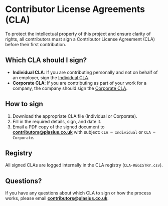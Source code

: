 # Contributor License Agreements (CLA)

To protect the intellectual property of this project and ensure clarity of rights, all contributors must sign a Contributor License Agreement (CLA) before their first contribution.

## Which CLA should I sign?

- **Individual CLA**: If you are contributing personally and not on behalf of an employer, sign the [Individual CLA](INDIVIDUAL_CLA.md).
- **Corporate CLA**: If you are contributing as part of your work for a company, the company should sign the [Corporate CLA](CORPORATE_CLA.md).

## How to sign

1. Download the appropriate CLA file (Individual or Corporate).
2. Fill in the required details, sign, and date it.
3. Email a PDF copy of the signed document to **[contributors@plasius.co.uk](mailto:contributors@plasius.co.uk)** with subject: `CLA – Individual` or `CLA – Corporate`.

## Registry

All signed CLAs are logged internally in the CLA registry (`CLA-REGISTRY.csv`).

## Questions?

If you have any questions about which CLA to sign or how the process works, please email **[contributors@plasius.co.uk](mailtocontributors@plasius.co.uk)**.
